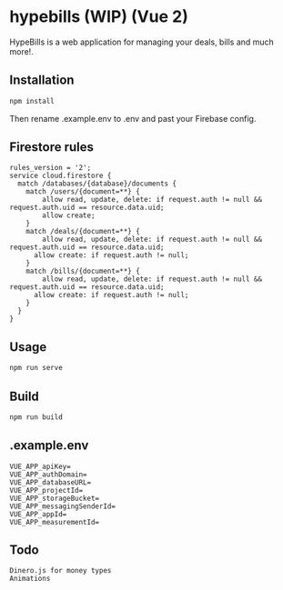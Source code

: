 # hypebills (WIP) (Vue 2)
HypeBills is a web application for managing your deals, bills and much more!.

## Installation
```bash
npm install
```
Then rename .example.env to .env and past your Firebase config.

## Firestore rules
```
rules_version = '2';
service cloud.firestore {
  match /databases/{database}/documents {
  	match /users/{document=**} {
    	allow read, update, delete: if request.auth != null && request.auth.uid == resource.data.uid;
    	allow create;
    }
    match /deals/{document=**} {
     	allow read, update, delete: if request.auth != null && request.auth.uid == resource.data.uid;
      allow create: if request.auth != null;
    }
    match /bills/{document=**} {
     	allow read, update, delete: if request.auth != null && request.auth.uid == resource.data.uid;
      allow create: if request.auth != null;
    }
  }
}
```

## Usage
```bash
npm run serve
```

## Build
```bash
npm run build
```

## .example.env
```
VUE_APP_apiKey=
VUE_APP_authDomain=
VUE_APP_databaseURL=
VUE_APP_projectId=
VUE_APP_storageBucket=
VUE_APP_messagingSenderId=
VUE_APP_appId=
VUE_APP_measurementId=
```

## Todo
```
Dinero.js for money types
Animations
```
